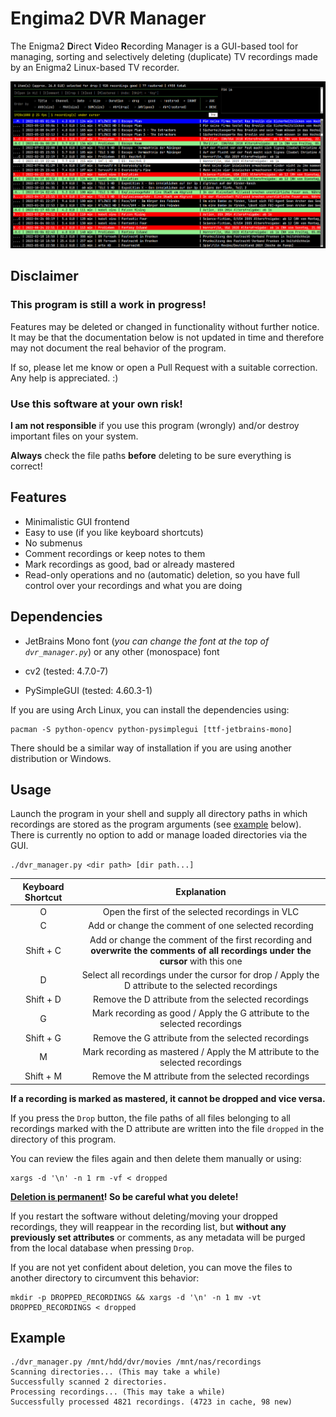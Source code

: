 # Engima2 DVR Manager

The Enigma2 **D**irect **V**ideo **R**ecording Manager is a GUI-based tool for managing, sorting 
and selectively deleting (duplicate) TV recordings made by an Enigma2 Linux-based TV recorder.

<img src=".readme/gui.png"/>

## Disclaimer

### This program is still a work in progress!

Features may be deleted or changed in functionality without further notice.  
It may be that the documentation below is not updated in time and therefore
may not document the real behavior of the program.

If so, please let me know or open a Pull Request with a suitable correction.  
Any help is appreciated. :)

### Use this software at your own risk!

**I am not responsible** if you use this program (wrongly) and/or
destroy important files on your system.

**Always** check the file paths **before** deleting to be sure everything is correct!

## Features

- Minimalistic GUI frontend
- Easy to use (if you like keyboard shortcuts)
- No submenus 
- Comment recordings or keep notes to them
- Mark recordings as good, bad or already mastered
- Read-only operations and no (automatic) deletion,
  so you have full control over your recordings and what you are doing

## Dependencies

- JetBrains Mono font (*you can change the font at the top of `dvr_manager.py`*)
  or any other (monospace) font

- cv2 (tested: 4.7.0-7)
- PySimpleGUI (tested: 4.60.3-1)

If you are using Arch Linux, you can install the dependencies using:
```shell
pacman -S python-opencv python-pysimplegui [ttf-jetbrains-mono]
```

There should be a similar way of installation if you are using another distribution or Windows.

## Usage

Launch the program in your shell and supply all directory paths in which recordings are stored
as the program arguments (see [example](#Example) below).
There is currently no option to add or manage loaded directories via the GUI.

```shell
./dvr_manager.py <dir path> [dir path...]
```

| Keyboard Shortcut | Explanation |
| :---------------: | :---------: |
| O         | Open the first of the selected recordings in VLC |
| C         | Add or change the comment of one selected recording |
| Shift + C | Add or change the comment of the first recording and **overwrite the comments of all recordings under the cursor** with this one |
| D         | Select all recordings under the cursor for drop / Apply the D attribute to the selected recordings |
| Shift + D | Remove the D attribute from the selected recordings |
| G         | Mark recording as good / Apply the G attribute to the selected recordings |
| Shift + G | Remove the G attribute from the selected recordings |
| M         | Mark recording as mastered / Apply the M attribute to the selected recordings |
| Shift + M | Remove the M attribute from the selected recordings |

**If a recording is marked as mastered, it cannot be dropped and vice versa.**

If you press the `Drop` button, the file paths of all files belonging
to all recordings marked with the D attribute are written into the file
`dropped` in the directory of this program.

You can review the files again and then delete them manually or using:
```shell
xargs -d '\n' -n 1 rm -vf < dropped
```

**[Deletion is permanent](#disclaimer)! So be careful what you delete!**

If you restart the software without deleting/moving your dropped recordings,
they will reappear in the recording list, but **without any previously set attributes**
or comments, as any metadata will be purged from the local database when pressing `Drop`.

If you are not yet confident about deletion,
you can move the files to another directory to circumvent this behavior:
```shell
mkdir -p DROPPED_RECORDINGS && xargs -d '\n' -n 1 mv -vt DROPPED_RECORDINGS < dropped
```

## Example

```shell
./dvr_manager.py /mnt/hdd/dvr/movies /mnt/nas/recordings
Scanning directories... (This may take a while)
Successfully scanned 2 directories.
Processing recordings... (This may take a while)
Successfully processed 4821 recordings. (4723 in cache, 98 new)
```
